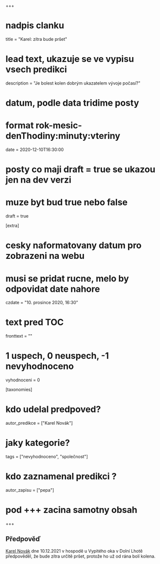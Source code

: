 +++
# nadpis clanku
title = "Karel: zítra bude pršet"

# lead text, ukazuje se ve vypisu vsech predikci
description = "Je bolest kolen dobrým ukazatelem vývoje počasí?"

# datum, podle data tridime posty
# format rok-mesic-denThodiny:minuty:vteriny
date = 2020-12-10T16:30:00

# posty co maji draft = true se ukazou jen na dev verzi
# muze byt bud true nebo false
draft = true

[extra]
# cesky naformatovany datum pro zobrazeni na webu
# musi se pridat rucne, melo by odpovidat date nahore
czdate = "10. prosince 2020, 16:30"

# text pred TOC
fronttext = ""

# 1 uspech, 0 neuspech, -1 nevyhodnoceno
vyhodnoceni = 0

[taxonomies]
# kdo udelal predpoved?
autor_predikce = ["Karel Novák"]

# jaky kategorie? 
tags = ["nevyhodnoceno", "společnost"]

# kdo zaznamenal predikci ?
autor_zapisu = ["pepa"]

# pod +++ zacina samotny obsah
+++

## Předpověď

[Karel Novák](https://karel.novak.cz) dne 10.12.2021 v hospodě u Vypitého oka v Dolní Lhotě
předpověděl, že bude zítra určitě pršet, protože ho už od rána bolí kolena.

